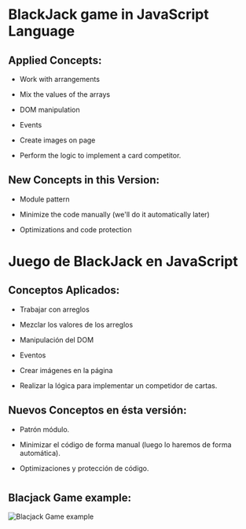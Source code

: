
#   BlackJack game in JavaScript Language

##  Applied Concepts:

-  Work with arrangements

-  Mix the values ​​of the arrays

-  DOM manipulation

- Events

-  Create images on page

-  Perform the logic to implement a card competitor.

## New Concepts in this Version:

- Module pattern
  
- Minimize the code manually (we'll do it automatically later)
  
- Optimizations and code protection


# Juego de BlackJack en JavaScript

## Conceptos Aplicados:

-   Trabajar con arreglos

-   Mezclar los valores de los arreglos

-   Manipulación del DOM

-   Eventos

-   Crear imágenes en la página

-   Realizar la lógica para implementar un competidor de cartas.


## Nuevos Conceptos en ésta versión:

- Patrón módulo.
    
- Minimizar el código de forma manual (luego lo haremos de forma automática).

- Optimizaciones y protección de código.


# 

##  Blacjack Game example:


![Blacjack Game example](https://github.com/davidcastellanos/javaScript_blackJack_v1/blob/main/game_example1.gif)
